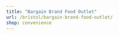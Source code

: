 ```yaml
---
title: "Bargain Brand Food Outlet"
url: /bristol/bargain-brand-food-outlet/
shop: convenience
---
```

